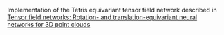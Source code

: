 Implementation of the Tetris equivariant tensor field network described in [Tensor field networks: Rotation- and translation-equivariant neural networks for 3D point clouds
](https://arxiv.org/abs/1802.08219)